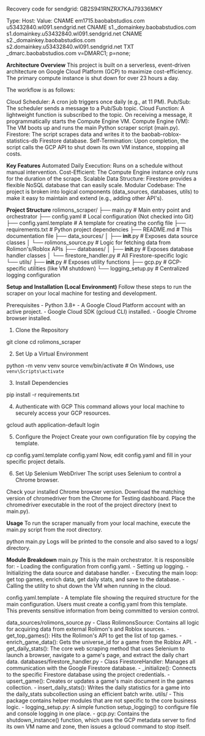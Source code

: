 Recovery code for sendgrid: GB2S941RNZRX7KAJ79336MKY

Type: Host:                             Value: 
CNAME em1715.baobabstudios.com          u53432840.wl091.sendgrid.net
CNAME s1._domainkey.baobabstudios.com   s1.domainkey.u53432840.wl091.sendgrid.net
CNAME s2._domainkey.baobabstudios.com   s2.domainkey.u53432840.wl091.sendgrid.net
TXT   _dmarc.baobabstudios.com            v=DMARC1; p=none;

**Architecture Overview**
This project is built on a serverless, event-driven architecture on Google Cloud Platform (GCP) to maximize cost-efficiency. The primary compute instance is shut down for over 23 hours a day.

The workflow is as follows:

Cloud Scheduler: A cron job triggers once daily (e.g., at 11 PM).
Pub/Sub: The scheduler sends a message to a Pub/Sub topic.
Cloud Function: A lightweight function is subscribed to the topic. On receiving a message, it programmatically starts the Compute Engine VM.
Compute Engine (VM): The VM boots up and runs the main Python scraper script (main.py).
Firestore: The script scrapes data and writes it to the baobab-roblox-statistics-db Firestore database.
Self-Termination: Upon completion, the script calls the GCP API to shut down its own VM instance, stopping all costs.

**Key Features**
Automated Daily Execution: Runs on a schedule without manual intervention.
Cost-Efficient: The Compute Engine instance only runs for the duration of the scrape.
Scalable Data Structure: Firestore provides a flexible NoSQL database that can easily scale.
Modular Codebase: The project is broken into logical components (data_sources, databases, utils) to make it easy to maintain and extend (e.g., adding other API's).

**Project Structure**
rolimons_scraper/
├── main.py                 # Main entry point and orchestrator
├── config.yaml             # Local configuration (Not checked into Git)
├── config.yaml.template    # A template for creating the config file
├── requirements.txt        # Python project dependencies
├── README.md               # This documentation file
├── data_sources/
│   ├── __init__.py         # Exposes data source classes
│   └── rolimons_source.py  # Logic for fetching data from Rolimon's/Roblox APIs
├── databases/
│   ├── __init__.py         # Exposes database handler classes
│   └── firestore_handler.py  # All Firestore-specific logic
└── utils/
    ├── __init__.py         # Exposes utility functions
    ├── gcp.py                # GCP-specific utilities (like VM shutdown)
    └── logging_setup.py      # Centralized logging configuration

**Setup and Installation (Local Environment)**
Follow these steps to run the scraper on your local machine for testing and development.

Prerequisites
    - Python 3.8+
    - A Google Cloud Platform account with an active project.
    - Google Cloud SDK (gcloud CLI) installed.
    - Google Chrome browser installed.

1. Clone the Repository

git clone <your-repository-url>
cd rolimons_scraper

2. Set Up a Virtual Environment 

python -m venv venv
source venv/bin/activate  # On Windows, use `venv\Scripts\activate`

3. Install Dependencies

pip install -r requirements.txt

4. Authenticate with GCP
This command allows your local machine to securely access your GCP resources.

gcloud auth application-default login

5. Configure the Project
Create your own configuration file by copying the template.

cp config.yaml.template config.yaml
Now, edit config.yaml and fill in your specific project details.

6. Set Up Selenium WebDriver
The script uses Selenium to control a Chrome browser.

Check your installed Chrome browser version.
Download the matching version of chromedriver from the Chrome for Testing dashboard.
Place the chromedriver executable in the root of the project directory (next to main.py).

**Usage**
To run the scraper manually from your local machine, execute the main.py script from the root directory.

python main.py
Logs will be printed to the console and also saved to a logs/ directory.

**Module Breakdown**
main.py
This is the main orchestrator. It is responsible for:
    - Loading the configuration from config.yaml.
    - Setting up logging.
    - Initializing the data source and database handler.
    - Executing the main loop: get top games, enrich data, get daily stats, and save to the database.
    - Calling the utility to shut down the VM when running in the cloud.

config.yaml.template
    - A template file showing the required structure for the main configuration. Users must create a config.yaml from this template. This prevents sensitive information from being committed to version control.

data_sources/rolimons_source.py
    - Class RolimonsSource: Contains all logic for acquiring data from external Rolimon's and Roblox sources.
        - get_top_games(): Hits the Rolimon's API to get the list of top games.
        - enrich_game_data(): Gets the universe_id for a game from the Roblox API.
        - get_daily_stats(): The core web scraping method that uses Selenium to launch a browser, navigate to a game's page, and extract the daily chart data.
databases/firestore_handler.py
    - Class FirestoreHandler: Manages all communication with the Google Firestore database.
        - _initialize(): Connects to the specific Firestore database using the project credentials.
        - upsert_game(): Creates or updates a game's main document in the games collection.
        - insert_daily_stats(): Writes the daily statistics for a game into the daily_stats subcollection using an efficient batch write.
utils/
    - This package contains helper modules that are not specific to the core business logic.
        - logging_setup.py: A simple function setup_logging() to configure file and console logging in one place.
        - gcp.py: Contains the shutdown_instance() function, which uses the GCP metadata server to find its own VM name and zone, then issues a gcloud command to stop itself.